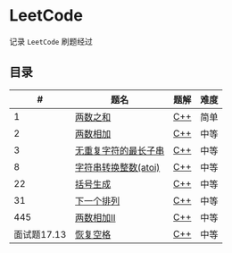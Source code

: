 LeetCode
=====

记录 `LeetCode` 刷题经过

## 目录

| # | 题名 | 题解 | 难度 |
|---| ----- | -------- | ---------- |
| 1 | [两数之和](https://leetcode-cn.com/problems/two-sum/) | [C++](./all_question/1.two_sum.md) | 简单 |
| 2 | [两数相加](https://leetcode-cn.com/problems/add-two-numbers/) | [C++](./all_question/2.add_two_numbers.md) | 中等 |
| 3 | [无重复字符的最长子串](https://leetcode-cn.com/problems/longest-substring-without-repeating-characters/) | [C++](./all_question/3.longest_substring_without_repeating_characters.md) | 中等 |
| 8 | [字符串转换整数(atoi)](https://leetcode-cn.com/problems/string-to-integer-atoi/) | [C++](all_question/lt000008.string-to-integer-atoi.md) | 中等 |
| 22 | [括号生成](https://leetcode-cn.com/problems/generate-parentheses/) | [C++](./all_question/22.generate_parentheses.md) | 中等 |
| 31 | [下一个排列](https://leetcode-cn.com/problems/next-permutation/) | [C++](./all_question/lt000031.next-permutation.md) | 中等 |
| 445 | [两数相加II](https://leetcode-cn.com/problems/add-two-numbers-ii/) | [C++](./all_question/445.add_two_numbers_ii.md) | 中等 |
| 面试题17.13 | [恢复空格](https://leetcode-cn.com/problems/re-space-lcci/) | [C++](./all_question/17.13.re_space_lcci.md) | 中等  |
